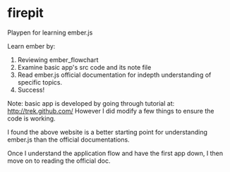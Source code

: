 firepit
=======

Playpen for learning ember.js

Learn ember by:

1. Reviewing ember_flowchart
2. Examine basic app's src code and its note file
3. Read ember.js official documentation for indepth understanding of specific topics.
4. Success!

Note:
basic app is developed by going through tutorial at:
   http://trek.github.com/
However I did modify a few things to ensure the code is working. 

I found the above website is a better starting point for understanding ember.js than the official documentations.

Once I understand the application flow and have the first app down, I then move on to reading the official doc.
